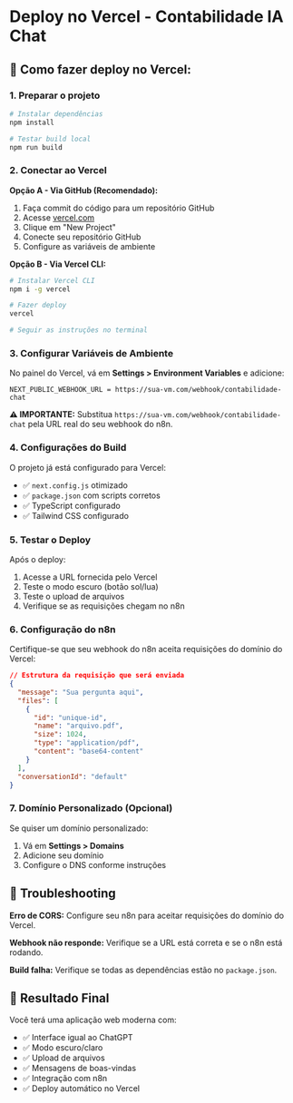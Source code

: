 # Deploy no Vercel - Contabilidade IA Chat

## 🚀 Como fazer deploy no Vercel:

### 1. **Preparar o projeto**
```bash
# Instalar dependências
npm install

# Testar build local
npm run build
```

### 2. **Conectar ao Vercel**

**Opção A - Via GitHub (Recomendado):**
1. Faça commit do código para um repositório GitHub
2. Acesse [vercel.com](https://vercel.com)
3. Clique em "New Project"
4. Conecte seu repositório GitHub
5. Configure as variáveis de ambiente

**Opção B - Via Vercel CLI:**
```bash
# Instalar Vercel CLI
npm i -g vercel

# Fazer deploy
vercel

# Seguir as instruções no terminal
```

### 3. **Configurar Variáveis de Ambiente**

No painel do Vercel, vá em **Settings > Environment Variables** e adicione:

```
NEXT_PUBLIC_WEBHOOK_URL = https://sua-vm.com/webhook/contabilidade-chat
```

**⚠️ IMPORTANTE:** Substitua `https://sua-vm.com/webhook/contabilidade-chat` pela URL real do seu webhook do n8n.

### 4. **Configurações do Build**

O projeto já está configurado para Vercel:
- ✅ `next.config.js` otimizado
- ✅ `package.json` com scripts corretos
- ✅ TypeScript configurado
- ✅ Tailwind CSS configurado

### 5. **Testar o Deploy**

Após o deploy:
1. Acesse a URL fornecida pelo Vercel
2. Teste o modo escuro (botão sol/lua)
3. Teste o upload de arquivos
4. Verifique se as requisições chegam no n8n

### 6. **Configuração do n8n**

Certifique-se que seu webhook do n8n aceita requisições do domínio do Vercel:

```json
// Estrutura da requisição que será enviada
{
  "message": "Sua pergunta aqui",
  "files": [
    {
      "id": "unique-id",
      "name": "arquivo.pdf",
      "size": 1024,
      "type": "application/pdf",
      "content": "base64-content"
    }
  ],
  "conversationId": "default"
}
```

### 7. **Domínio Personalizado (Opcional)**

Se quiser um domínio personalizado:
1. Vá em **Settings > Domains**
2. Adicione seu domínio
3. Configure o DNS conforme instruções

## 🔧 Troubleshooting

**Erro de CORS:** Configure seu n8n para aceitar requisições do domínio do Vercel.

**Webhook não responde:** Verifique se a URL está correta e se o n8n está rodando.

**Build falha:** Verifique se todas as dependências estão no `package.json`.

## 📱 Resultado Final

Você terá uma aplicação web moderna com:
- ✅ Interface igual ao ChatGPT
- ✅ Modo escuro/claro
- ✅ Upload de arquivos
- ✅ Mensagens de boas-vindas
- ✅ Integração com n8n
- ✅ Deploy automático no Vercel
